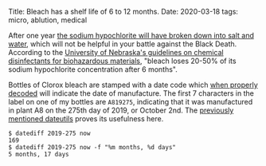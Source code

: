 Title: Bleach has a shelf life of 6 to 12 months.
Date: 2020-03-18
tags: micro, ablution, medical

After one year [the sodium hypochlorite will have broken down into salt and water](https://www.clorox.com/how-to/laundry-basics/product-usage-guides/shelf-life/), which will not be helpful in your battle against the Black Death. According to the [University of Nebraska's guidelines on chemical disinfectants for biohazardous materials](https://ehs.unl.edu/sop/s-bio-disinfectants.pdf), "bleach loses 20-50% of its sodium hypochlorite concentration after 6 months".

Bottles of Clorox bleach are stamped with a date code which [when properly decoded](https://www.clorox.com/how-to/laundry-basics/bleach-101/clorox-regular-bleach-should-be-replaced-every-year-and-stored-as-directed-for-optimum-performance/) will indicate the date of manufacture. The first 7 characters in the label on one of my bottles are `A819275`, indicating that it was manufactured in plant A8 on the 275th day of 2019, or October 2nd. The [previously mentioned dateutils](https://pig-monkey.com/2019/07/dateutils/) proves its usefulness here.

    $ datediff 2019-275 now
    169
    $ datediff 2019-275 now -f "%m months, %d days"
    5 months, 17 days

